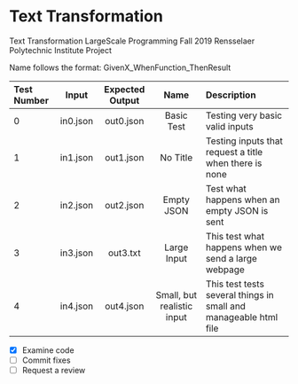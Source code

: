 # Text Transformation
Text Transformation
LargeScale Programming Fall 2019 Rensselaer Polytechnic Institute Project

Name follows the format: GivenX_WhenFunction_ThenResult

| Test Number | Input | Expected Output | Name | Description |
|:-----------|:-----:|:---------------:|:----:|:-----------|
| 0 | in0.json | out0.json | Basic Test | Testing very basic valid inputs |
| 1 | in1.json | out1.json | No Title | Testing inputs that request a title when there is none |
| 2 | in2.json | out2.json | Empty JSON | Test what happens when an empty JSON is sent |
| 3 | in3.json | out3.txt | Large Input | This test what happens when we send a large webpage |
| 4 | in4.json | out4.json | Small, but realistic input | This test tests several things in small and manageable html file

- [x] Examine code
- [ ] Commit fixes
- [ ] Request a review
